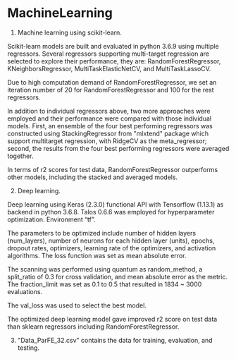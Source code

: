 # MachineLearning

1. Machine learning using scikit-learn.

Scikit-learn models are built and evaluated in python 3.6.9 using multiple regressors. 
Several regressors supporting multi-target regression are selected to explore their performance, they are: RandomForestRegressor, KNeighborsRegressor, MultiTaskElasticNetCV, and MultiTaskLassoCV. 

Due to high computation demand of RandomForestRegressor, we set an iteration number of 20 for RandomForestRegressor and 100 for the rest regressors.

In addition to individual regressors above, two more approaches were employed and their performance were compared with those individual models. First, an ensemble of the four best performing regressors was constructed using StackingRegressor from "mlxtend" package which support multitarget regression, with RidgeCV as the meta_regressor; second, the results from the four best performing regressors were averaged together.

In terms of r2 scores for test data, RandomForestRegressor outperforms other models, including the stacked and averaged models.

2. Deep learning.

Deep learning using Keras (2.3.0) functional API with Tensorflow (1.13.1) as backend in python 3.6.8. Talos 0.6.6 was employed for hyperparameter optimization. Environment “tf”.

The parameters to be optimized include number of hidden layers (num_layers), number of neurons for each hidden layer (units), epochs, dropout rates, optimizers, learning rate of the optimizers, and activation algorithms. The loss function was set as mean absolute error. 

The scanning was performed using quantum as random_method, a split_ratio of 0.3 for cross validation, and mean absolute error as the metric. The fraction_limit was set as 0.1 to 0.5 that resulted in 1834 ~ 3000 evaluations. 

The val_loss was used to select the best model.

The optimized deep learning model gave improved r2 score on test data than sklearn regressors including RandomForestRegressor. 

3. "Data_ParFE_32.csv" contains the data for training, evaluation, and testing.
